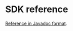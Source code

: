 # SDK reference

[Reference in Javadoc format](https://yastatic.net/s3/doc-binary/src/dev/appmetrica/ru/javadoc-push/index.html).